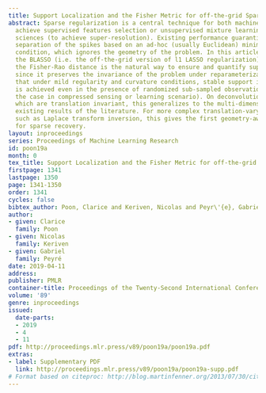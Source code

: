 ```yaml
---
title: Support Localization and the Fisher Metric for off-the-grid Sparse Regularization
abstract: Sparse regularization is a central technique for both machine learning (to
  achieve supervised features selection or unsupervised mixture learning) and imaging
  sciences (to achieve super-resolution). Existing performance guaranties assume a
  separation of the spikes based on an ad-hoc (usually Euclidean) minimum distance
  condition, which ignores the geometry of the problem. In this article, we study
  the BLASSO (i.e. the off-the-grid version of l1 LASSO regularization) and show that
  the Fisher-Rao distance is the natural way to ensure and quantify support recovery,
  since it preserves the invariance of the problem under reparameterization. We prove
  that under mild regularity and curvature conditions, stable support identification
  is achieved even in the presence of randomized sub-sampled observations (which is
  the case in compressed sensing or learning scenario). On deconvolution problems,
  which are translation invariant, this generalizes to the multi-dimensional setting
  existing results of the literature. For more complex translation-varying problems,
  such as Laplace transform inversion, this gives the first geometry-aware guarantees
  for sparse recovery.
layout: inproceedings
series: Proceedings of Machine Learning Research
id: poon19a
month: 0
tex_title: Support Localization and the Fisher Metric for off-the-grid Sparse Regularization
firstpage: 1341
lastpage: 1350
page: 1341-1350
order: 1341
cycles: false
bibtex_author: Poon, Clarice and Keriven, Nicolas and Peyr\'{e}, Gabriel
author:
- given: Clarice
  family: Poon
- given: Nicolas
  family: Keriven
- given: Gabriel
  family: Peyré
date: 2019-04-11
address: 
publisher: PMLR
container-title: Proceedings of the Twenty-Second International Conference on Artificial Intelligence and Statistics
volume: '89'
genre: inproceedings
issued:
  date-parts:
  - 2019
  - 4
  - 11
pdf: http://proceedings.mlr.press/v89/poon19a/poon19a.pdf
extras:
- label: Supplementary PDF
  link: http://proceedings.mlr.press/v89/poon19a/poon19a-supp.pdf
# Format based on citeproc: http://blog.martinfenner.org/2013/07/30/citeproc-yaml-for-bibliographies/
---
```

